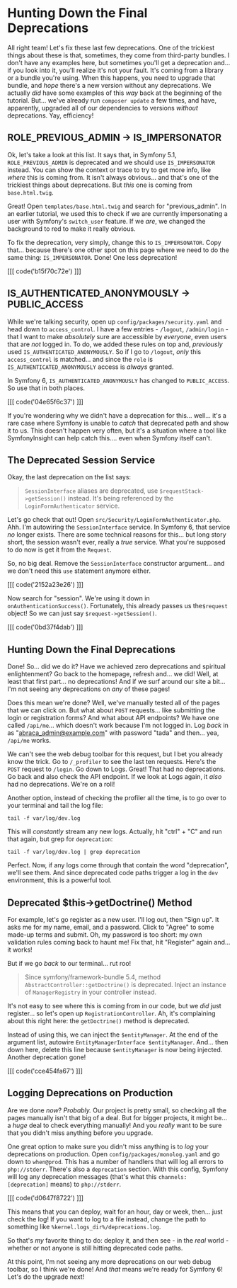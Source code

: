 # Hunting Down the Final Deprecations

All right team! Let's fix these last few deprecations. One of the trickiest things
about these is that, sometimes, they come from third-party bundles. I don't have
any examples here, but sometimes you'll get a deprecation and... if you look into
it, you'll realize it's not your fault. It's coming from a library or a bundle
you're using. When this happens, you need to upgrade that bundle, and *hope* there's
a new version without any deprecations. We actually *did* have some examples
of this *way* back at the beginning of the tutorial. But... we've already run
`composer update` a few times, and have, apparently, upgraded all of our dependencies
to versions *without* deprecations. Yay, efficiency!

## ROLE_PREVIOUS_ADMIN -> IS_IMPERSONATOR

Ok, let's take a look at this list. It says that, in Symfony 5.1,
`ROLE_PREVIOUS_ADMIN` is deprecated and we should use `IS_IMPERSONATOR` instead.
You can show the context or trace to try to get more info, like *where* this is
coming from. It isn't always obvious... and that's one of the trickiest things
about deprecations. But *this* one is coming from `base.html.twig`.

Great! Open `templates/base.html.twig` and search for "previous_admin". In an
earlier tutorial, we used this to check if we are currently impersonating a user
with Symfony's `switch_user` feature. If we *are*, we changed the background to
red to make it really obvious.

To fix the deprecation, very simply, change this to `IS_IMPERSONATOR`. Copy that...
because there's one other spot on this page where we need to do the same thing:
`IS_IMPERSONATOR`. Done! One less deprecation!

[[[ code('b15f70c72e') ]]]

## IS_AUTHENTICATED_ANONYMOUSLY -> PUBLIC_ACCESS

While we're talking security, open up `config/packages/security.yaml` and head down
to `access_control`. I have a few entries - `/logout`, `/admin/login` - that I want
to make *absolutely* sure are accessible by *everyone*, even
users that are *not* logged in. To do, we added these rules on top and,
*previously* used `IS_AUTHENTICATED_ANONYMOUSLY`. So if I go to `/logout`, *only*
this `access_control` is matched... and since the `role` is
`IS_AUTHENTICATED_ANONYMOUSLY` access is *always* granted.

In Symfony 6, `IS_AUTHENTICATED_ANONYMOUSLY` has changed to `PUBLIC_ACCESS`. So
use that in both places.

[[[ code('04e65f6c37') ]]]

If you're wondering why we didn't have a deprecation for this... well... it's
a rare case where Symfony is unable to *catch* that deprecated path and show it to
us. This doesn't happen very often, but it's a situation where a tool like
SymfonyInsight can help catch this.... even when Symfony itself can't.

## The Deprecated Session Service

Okay, the last deprecation on the list says:

> `SessionInterface` aliases are deprecated, use `$requestStack->getSession()`
> instead. It's being referenced by the `LoginFormAuthenticator` service.

Let's go check that out! Open `src/Security/LoginFormAuthenticator.php`. Ahh.
I'm autowiring the `SessionInterface` service. In Symfony 6, that service *no*
longer exists. There are some technical reasons for this... but long story
short, the session wasn't ever, really a *true* service. What you're supposed to
do now is get it from the `Request`.

So, no big deal. Remove the `SessionInterface` constructor argument... and we don't
need this `use` statement anymore either. 

[[[ code('2152a23e26') ]]]

Now search for "session". We're using it down in `onAuthenticationSuccess()`. 
Fortunately, this already passes us the`$request` object! 
So we can just say `$request->getSession()`.

[[[ code('0bd37f4dab') ]]]

## Hunting Down the Final Deprecations

Done! So... did we do it? Have we achieved zero deprecations and spiritual
enlightenment? Go back to the homepage, refresh and... we did! Well, at least
that first part... no deprecations! And if we surf around our site a bit... I'm
not seeing any deprecations on *any* of these pages!

Does this mean we're done? Well, we've manually tested all of the pages that we
can click on. But what about `POST` requests... like submitting the login or
registration forms? And what about API endpoints? We have one called
`/api/me`... which doesn't work because I'm not logged in. Log *back* in as
"abraca_admin@example.com" with password "tada" and then... yea, `/api/me` works.

We can't see the web debug toolbar for this request, but I bet you already know
the trick. Go to `/_profiler` to see the last ten requests. Here's the `POST`
request to `/login`. Go down to Logs. Great! That had no deprecations. Go back and
also check the API endpoint. If we look at Logs again, it *also* had no
deprecations. We're on a roll!

Another option, instead of checking the profiler all the time, is to go over to
your terminal and tail the log file:

```terminal
tail -f var/log/dev.log
```

This will *constantly* stream any new logs. Actually, hit "ctrl" + "C" and run that
again, but grep for `deprecation`:

```terminal-silent
tail -f var/log/dev.log | grep deprecation
```

Perfect. Now, if any logs come through that contain the word "deprecation", we'll
see them. And since deprecated code paths trigger a log in the `dev` environment,
this is a powerful tool.

## Deprecated $this->getDoctrine() Method

For example, let's go register as a new user. I'll log out, then "Sign up". It asks
me for my name, email, and a password. Click to "Agree" to some made-up terms and
submit. Oh, my password is too short: my own validation rules coming back to haunt me!
Fix that, hit "Register" again and... it works!

But if we go *back* to our terminal... rut roo!

> Since symfony/framework-bundle 5.4, method `AbstractController::getDoctrine()`
> is deprecated. Inject an instance of `ManagerRegistry` in your controller instead.

It's not easy to see where this is coming from in our code, but we *did* just
register... so let's open up `RegistrationController`. Ah, it's complaining about
this right here: the `getDoctrine()` method is deprecated.

Instead of using this, we can inject the `$entityManager`. At the end of the argument
list, autowire `EntityManagerInterface $entityManager`. And... then down here,
delete this line because `$entityManager` is now being injected. Another deprecation
gone!

[[[ code('cce454fa67') ]]]

## Logging Deprecations on Production

Are we done *now*? *Probably.* Our project is pretty small, so checking all the pages
manually isn't that big of a deal. But for bigger projects, it might be... a
*huge* deal to check everything manually! And you *really* want to be sure that
you didn't miss anything before you upgrade.

One great option to make sure you didn't miss anything is to *log* your deprecations
on production. Open `config/packages/monolog.yaml` and go down to `when@prod`. This
has a number of handlers that will log all errors to `php://stderr`. There's also
a `deprecation` section. With this config, Symfony will log any deprecation
messages (that's what this `channels: [deprecation]` means) to `php://stderr`.

[[[ code('d0647f8722') ]]]

This means that you can deploy, wait for an hour, day or week, then... just check
the log! If you want to log to a file instead, change the path to something like
`%kernel.logs_dir%/deprecations.log`.

So that's *my* favorite thing to do: deploy it, and then see - in the *real* world -
whether or not anyone is still hitting deprecated code paths.

At this point, I'm not seeing any more deprecations on our web debug toolbar, so I
think we're done! And *that* means we're ready for Symfony 6! Let's do the upgrade
next!
